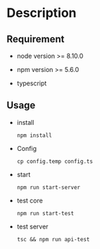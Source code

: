 # Description

## Requirement

- node version >= 8.10.0

- npm version >= 5.6.0

- typescript 

## Usage

- install

    `npm install`

- Config

    `cp config.temp config.ts`

- start
    
    `npm run start-server`

- test core

    `npm run start-test`

- test server

    `tsc && npm run api-test`